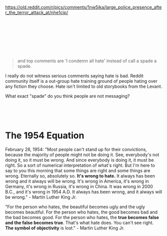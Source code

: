 https://old.reddit.com/r/pics/comments/1nw5ika/large_police_presence_after_the_terror_attack_at/nhe1cip/

&nbsp;

&nbsp;

&nbsp;

&nbsp;

> and top comments are 'I condemn all hate' instead of call a spade a spade.

I really do not witness serious comments saying hate is bad. Reddit community itself is a out-group hate training ground of people hating over any fiction they choose. Hate isn't limited to old storybooks from the Levant.

What exact "spade" do you think people are not messaging? 

&nbsp;


&nbsp;

# The 1954 Equation

February 28, 1954: "Most people can't stand up for their convictions, because the majority of people might not be doing it. See, everybody's not doing it, so it must be wrong. And since everybody is doing it, it must be right. So a sort of numerical interpretation of what's right. But I'm here to say to you this morning that some things are right and some things are wrong. Eternally so, absolutely so. **It's wrong to hate.** It always has been wrong and it always will be wrong. It's wrong in America, it's wrong in Germany, it's wrong in Russia, it's wrong in China. It was wrong in 2000 B.C., and it's wrong in 1954 A.D. It always has been wrong, and it always will be wrong." - Martin Luther King Jr.

"For the person who hates, the beautiful becomes ugly and the ugly becomes beautiful. For the person who hates, the good becomes bad and the bad becomes good. For the person who hates, the **true becomes false and the false becomes true**. That's what hate does. You can't see right. **The symbol of objectivity** is lost." - Martin Luther King Jr.

